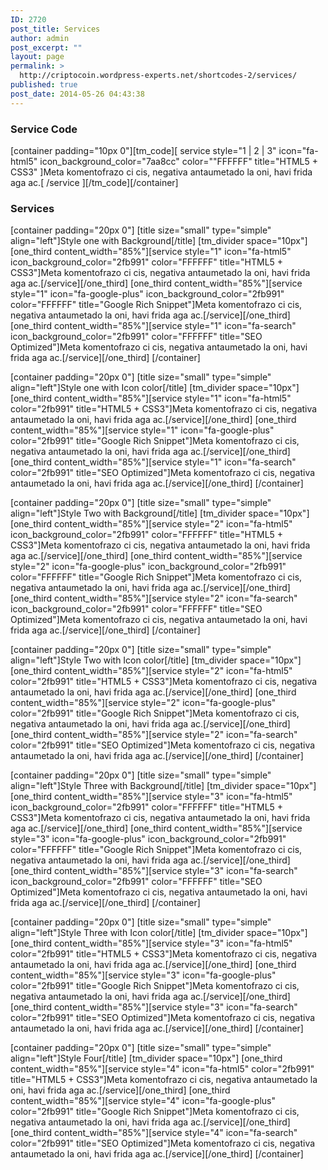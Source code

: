 ```yaml
---
ID: 2720
post_title: Services
author: admin
post_excerpt: ""
layout: page
permalink: >
  http://criptocoin.wordpress-experts.net/shortcodes-2/services/
published: true
post_date: 2014-05-26 04:43:38
---
```

<h3 class="widget-title">Service Code</h3><p>[container padding="10px 0"][tm_code][ service style="1 | 2 | 3" icon="fa-html5" icon_background_color="7aa8cc" color=""FFFFFF" title="HTML5 + CSS3" ]Meta komentofrazo ci cis, negativa antaumetado la oni, havi frida aga ac.[ /service ][/tm_code][/container]</p><h3 class="widget-title">Services</h3>[container padding="20px 0"]
[title size="small" type="simple" align="left"]Style one with Background[/title]
[tm_divider space="10px"]
[one_third content_width="85%"][service style="1" icon="fa-html5" icon_background_color="2fb991" color="FFFFFF" title="HTML5 + CSS3"]Meta komentofrazo ci cis, negativa antaumetado la oni, havi frida aga ac.[/service][/one_third]
[one_third content_width="85%"][service style="1" icon="fa-google-plus" icon_background_color="2fb991" color="FFFFFF" title="Google Rich Snippet"]Meta komentofrazo ci cis, negativa antaumetado la oni, havi frida aga ac.[/service][/one_third]
[one_third content_width="85%"][service style="1" icon="fa-search" icon_background_color="2fb991" color="FFFFFF" title="SEO Optimized"]Meta komentofrazo ci cis, negativa antaumetado la oni, havi frida aga ac.[/service][/one_third]
[/container]

[container padding="20px 0"]
[title size="small" type="simple" align="left"]Style one with Icon color[/title]
[tm_divider space="10px"]
[one_third content_width="85%"][service style="1" icon="fa-html5" color="2fb991" title="HTML5 + CSS3"]Meta komentofrazo ci cis, negativa antaumetado la oni, havi frida aga ac.[/service][/one_third]
[one_third content_width="85%"][service style="1" icon="fa-google-plus" color="2fb991" title="Google Rich Snippet"]Meta komentofrazo ci cis, negativa antaumetado la oni, havi frida aga ac.[/service][/one_third]
[one_third content_width="85%"][service style="1" icon="fa-search" color="2fb991" title="SEO Optimized"]Meta komentofrazo ci cis, negativa antaumetado la oni, havi frida aga ac.[/service][/one_third]
[/container]

[container padding="20px 0"]
[title size="small" type="simple" align="left"]Style Two with Background[/title]
[tm_divider space="10px"]
[one_third content_width="85%"][service style="2" icon="fa-html5" icon_background_color="2fb991" color="FFFFFF" title="HTML5 + CSS3"]Meta komentofrazo ci cis, negativa antaumetado la oni, havi frida aga ac.[/service][/one_third]
[one_third content_width="85%"][service style="2" icon="fa-google-plus" icon_background_color="2fb991" color="FFFFFF" title="Google Rich Snippet"]Meta komentofrazo ci cis, negativa antaumetado la oni, havi frida aga ac.[/service][/one_third]
[one_third content_width="85%"][service style="2" icon="fa-search" icon_background_color="2fb991" color="FFFFFF" title="SEO Optimized"]Meta komentofrazo ci cis, negativa antaumetado la oni, havi frida aga ac.[/service][/one_third]
[/container]

[container padding="20px 0"]
[title size="small" type="simple" align="left"]Style Two with Icon color[/title]
[tm_divider space="10px"]
[one_third content_width="85%"][service style="2" icon="fa-html5" color="2fb991" title="HTML5 + CSS3"]Meta komentofrazo ci cis, negativa antaumetado la oni, havi frida aga ac.[/service][/one_third]
[one_third content_width="85%"][service style="2" icon="fa-google-plus" color="2fb991" title="Google Rich Snippet"]Meta komentofrazo ci cis, negativa antaumetado la oni, havi frida aga ac.[/service][/one_third]
[one_third content_width="85%"][service style="2" icon="fa-search" color="2fb991" title="SEO Optimized"]Meta komentofrazo ci cis, negativa antaumetado la oni, havi frida aga ac.[/service][/one_third]
[/container]

[container padding="20px 0"]
[title size="small" type="simple" align="left"]Style Three with Background[/title]
[tm_divider space="10px"]
[one_third content_width="85%"][service style="3" icon="fa-html5" icon_background_color="2fb991" color="FFFFFF" title="HTML5 + CSS3"]Meta komentofrazo ci cis, negativa antaumetado la oni, havi frida aga ac.[/service][/one_third]
[one_third content_width="85%"][service style="3" icon="fa-google-plus" icon_background_color="2fb991" color="FFFFFF" title="Google Rich Snippet"]Meta komentofrazo ci cis, negativa antaumetado la oni, havi frida aga ac.[/service][/one_third]
[one_third content_width="85%"][service style="3" icon="fa-search" icon_background_color="2fb991" color="FFFFFF" title="SEO Optimized"]Meta komentofrazo ci cis, negativa antaumetado la oni, havi frida aga ac.[/service][/one_third]
[/container]

[container padding="20px 0"]
[title size="small" type="simple" align="left"]Style Three with Icon color[/title]
[tm_divider space="10px"]
[one_third content_width="85%"][service style="3" icon="fa-html5" color="2fb991" title="HTML5 + CSS3"]Meta komentofrazo ci cis, negativa antaumetado la oni, havi frida aga ac.[/service][/one_third]
[one_third content_width="85%"][service style="3" icon="fa-google-plus" color="2fb991" title="Google Rich Snippet"]Meta komentofrazo ci cis, negativa antaumetado la oni, havi frida aga ac.[/service][/one_third]
[one_third content_width="85%"][service style="3" icon="fa-search" color="2fb991" title="SEO Optimized"]Meta komentofrazo ci cis, negativa antaumetado la oni, havi frida aga ac.[/service][/one_third]
[/container]

[container padding="20px 0"]
[title size="small" type="simple" align="left"]Style Four[/title]
[tm_divider space="10px"]
[one_third content_width="85%"][service style="4" icon="fa-html5" color="2fb991" title="HTML5 + CSS3"]Meta komentofrazo ci cis, negativa antaumetado la oni, havi frida aga ac.[/service][/one_third]
[one_third content_width="85%"][service style="4" icon="fa-google-plus" color="2fb991" title="Google Rich Snippet"]Meta komentofrazo ci cis, negativa antaumetado la oni, havi frida aga ac.[/service][/one_third]
[one_third content_width="85%"][service style="4" icon="fa-search" color="2fb991" title="SEO Optimized"]Meta komentofrazo ci cis, negativa antaumetado la oni, havi frida aga ac.[/service][/one_third]
[/container]